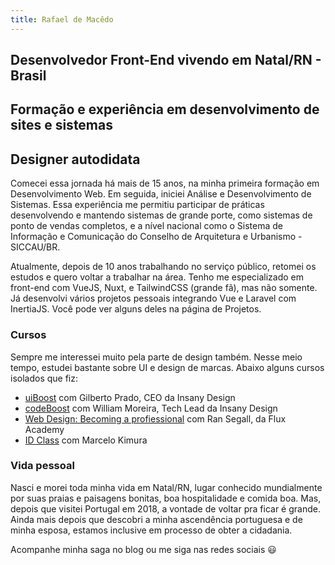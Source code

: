 ```yaml
---
title: Rafael de Macêdo
---
```

## Desenvolvedor Front-End vivendo em Natal/RN - Brasil
## Formação e experiência em desenvolvimento de sites e sistemas
## Designer autodidata

Comecei essa jornada há mais de 15 anos, na minha primeira formação em Desenvolvimento Web. Em seguida, iniciei Análise e Desenvolvimento de Sistemas. Essa experiência me permitiu participar de práticas desenvolvendo e mantendo sistemas de grande porte, como sistemas de ponto de vendas completos, e a nível nacional como o Sistema de Informação e Comunicação do Conselho de Arquitetura e Urbanismo - SICCAU/BR.

Atualmente, depois de 10 anos trabalhando no serviço público, retomei os estudos e quero voltar a trabalhar na área. Tenho me especializado em front-end com VueJS, Nuxt, e TailwindCSS (grande fã), mas não somente. Já desenvolvi vários projetos pessoais integrando Vue e Laravel com InertiaJS. Você pode ver alguns deles na <nuxt-link to="/projetos">página de Projetos</nuxt-link>.

### Cursos
Sempre me interessei muito pela parte de design também. Nesse meio tempo, estudei bastante sobre UI e design de marcas. Abaixo alguns cursos isolados que fiz:
- <a target="_blank" href="https://uiboost.com.br/">uiBoost</a> com Gilberto Prado, CEO da Insany Design
- <a target="_blank" href="https://codeboost.com.br">codeBoost</a> com William Moreira, Tech Lead da Insany Design
- <a target="_blank" href="https://www.flux-academy.com/courses/learn-web-design-become-a-professional">Web Design: Becoming a profiessional</a> com Ran Segall, da Flux Academy
- <a target="_blank" href="https://idclass.com.br/">ID Class</a> com Marcelo Kimura

### Vida pessoal

Nasci e morei toda minha vida em Natal/RN, lugar conhecido mundialmente por suas praias e paisagens bonitas, boa hospitalidade e comida boa. Mas, depois que visitei Portugal em 2018, a vontade de voltar pra ficar é grande. Ainda mais depois que descobri a minha ascendência portuguesa e de minha esposa, estamos inclusive em processo de obter a cidadania.

Acompanhe minha saga no <nuxt-link to="/blog">blog</nuxt-link> ou me siga nas redes sociais 😃